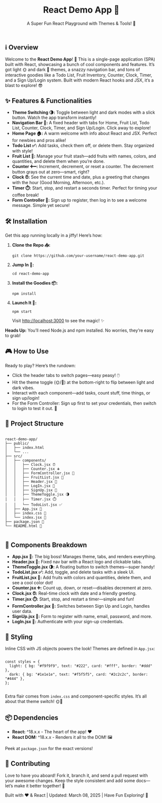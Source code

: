 
<body>
  <div class="container">
    <header>
      <h1>React Demo App 🚀</h1>
      <p>A Super Fun React Playground with Themes & Tools! 🌟</p>
    </header>

  <section>
      <h2><span class="emoji">ℹ️</span> Overview</h2>
      <p>
        Welcome to the <strong>React Demo App</strong>! 🎉 This is a single-page application (SPA) built with React, showcasing a bunch of cool components and features. It’s got light 🌞 and dark 🌙 themes, a snazzy navigation bar, and tons of interactive goodies like a Todo List, Fruit Inventory, Counter, Clock, Timer, and a Sign Up/Login system. Built with modern React hooks and JSX, it’s a blast to explore! 😎
      </p>
    </section>

  <section>
      <h2><span class="emoji">✨</span> Features & Functionalities</h2>
      <ul>
        <li><strong>Theme Switching 🌗:</strong> Toggle between light and dark modes with a slick button. Watch the app transform instantly!</li>
        <li><strong>Navigation Bar 🧭:</strong> A fixed header with tabs for Home, Fruit List, Todo List, Counter, Clock, Timer, and Sign Up/Login. Click away to explore!</li>
        <li><strong>Home Page 🏠:</strong> A warm welcome with info about React and JSX. Perfect for newbies and pros alike!</li>
        <li><strong>Todo List ✅:</strong> Add tasks, check them off, or delete them. Stay organized with style!</li>
        <li><strong>Fruit List 🍎:</strong> Manage your fruit stash—add fruits with names, colors, and quantities, and delete them when you’re done.</li>
        <li><strong>Counter ➕➖:</strong> Increment, decrement, or reset a counter. The decrement button grays out at zero—smart, right?</li>
        <li><strong>Clock ⏰:</strong> See the current time and date, plus a greeting that changes with the hour (Good Morning, Afternoon, etc.).</li>
        <li><strong>Timer ⏱️:</strong> Start, stop, and restart a seconds timer. Perfect for timing your coffee break!</li>
        <li><strong>Form Controller 🔐:</strong> Sign up to register, then log in to see a welcome message. Simple yet secure!</li>
      </ul>
    </section>

  <section>
      <h2><span class="emoji">🛠️</span> Installation</h2>
      <p>Get this app running locally in a jiffy! Here’s how:</p>
      <ol>
        <li><strong>Clone the Repo 📥:</strong>
          <pre><code>git clone https://github.com/your-username/react-demo-app.git</code></pre>
        </li>
        <li><strong>Jump In 📂:</strong>
          <pre><code>cd react-demo-app</code></pre>
        </li>
        <li><strong>Install the Goodies 📦:</strong>
          <pre><code>npm install</code></pre>
        </li>
        <li><strong>Launch It 🚀:</strong>
          <pre><code>npm start</code></pre>
          Visit <a href="http://localhost:3000" target="_blank">http://localhost:3000</a> to see the magic! ✨
        </li>
      </ol>
      <p><strong>Heads Up:</strong> You’ll need <span class="highlight">Node.js</span> and <span class="highlight">npm</span> installed. No worries, they’re easy to grab!</p>
    </section>

  <section>
      <h2><span class="emoji">🎮</span> How to Use</h2>
      <p>Ready to play? Here’s the rundown:</p>
      <ul>
        <li>Click the header tabs to switch pages—easy peasy! 🖱️</li>
        <li>Hit the theme toggle (🌞/🌙) at the bottom-right to flip between light and dark vibes.</li>
        <li>Interact with each component—add tasks, count stuff, time things, or sign up/login!</li>
        <li>For the Form Controller: Sign up first to set your credentials, then switch to login to test it out. 🔑</li>
      </ul>
    </section>

  <section>
      <h2><span class="emoji">📁</span> Project Structure</h2>
      <pre><code>
react-demo-app/
├── public/
│   ├── index.html
│   └── ...
├── src/
│   ├── components/
│   │   ├── Clock.jsx ⏰
│   │   ├── Counter.jsx ➕
│   │   ├── FormController.jsx 🔐
│   │   ├── FruitList.jsx 🍎
│   │   ├── Header.jsx 🧭
│   │   ├── LogIn.jsx 🔑
│   │   ├── SignUp.jsx 📝
│   │   ├── ThemeToggle.jsx 🌗
│   │   ├── Timer.jsx ⏱️
│   │   └── TodoList.jsx ✅
│   ├── App.jsx 🌟
│   ├── index.css 🎨
│   └── index.jsx 🚀
├── package.json 📜
└── README.html 📖
      </code></pre>
    </section>

  <section>
      <h2><span class="emoji">🧩</span> Components Breakdown</h2>
      <ul>
        <li><strong>App.jsx 🌟:</strong> The big boss! Manages theme, tabs, and renders everything.</li>
        <li><strong>Header.jsx 🧭:</strong> Fixed nav bar with a React logo and clickable tabs.</li>
        <li><strong>ThemeToggle.jsx 🌗:</strong> A floating button to switch themes—super handy!</li>
        <li><strong>TodoList.jsx ✅:</strong> Add, toggle, and delete tasks with a sleek UI.</li>
        <li><strong>FruitList.jsx 🍎:</strong> Add fruits with colors and quantities, delete them, and see a cool color dot!</li>
        <li><strong>Counter.jsx ➕:</strong> Count up, down, or reset—disables decrement at zero.</li>
        <li><strong>Clock.jsx ⏰:</strong> Real-time clock with date and a friendly greeting.</li>
        <li><strong>Timer.jsx ⏱️:</strong> Start, stop, and restart a timer—simple and fun!</li>
        <li><strong>FormController.jsx 🔐:</strong> Switches between Sign Up and Login, handles user data.</li>
        <li><strong>SignUp.jsx 📝:</strong> Form to register with name, email, password, and more.</li>
        <li><strong>LogIn.jsx 🔑:</strong> Authenticate with your sign-up credentials.</li>
      </ul>
    </section>

  <section>
      <h2><span class="emoji">🎨</span> Styling</h2>
      <p>
        Inline CSS with JS objects powers the look! Themes are defined in <code>App.jsx</code>:
      </p>
      <pre><code>
const styles = {
  light: { bg: "#f9f9f9", text: "#222", card: "#fff", border: "#ddd" },
  dark: { bg: "#1e1e1e", text: "#f5f5f5", card: "#2c2c2c", border: "#444" },
};
      </code></pre>
      <p>Extra flair comes from <code>index.css</code> and component-specific styles. It’s all about that theme switch! 🌞🌙</p>
    </section>

  <section>
      <h2><span class="emoji">📦</span> Dependencies</h2>
      <ul>
        <li><strong>React:</strong> ^18.x.x - The heart of the app! ❤️</li>
        <li><strong>React DOM:</strong> ^18.x.x - Renders it all to the DOM! 🖼️</li>
      </ul>
      <p>Peek at <code>package.json</code> for the exact versions!</p>
    </section>

  <section>
      <h2><span class="emoji">🤝</span> Contributing</h2>
      <p>
        Love to have you aboard! Fork it, branch it, and send a pull request with your awesome changes. Keep the style consistent and add some docs—let’s make it better together! 🙌
      </p>
    </section>
    
  <div class="footer">
      <p>Built with ❤️ & React | Updated: March 08, 2025 | Have Fun Exploring! 🎉</p>
    </div>
  </div>
</body>
</html>
